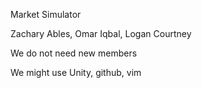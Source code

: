 Market Simulator

Zachary Ables, Omar Iqbal, Logan Courtney

We do not need new members

We might use Unity, github, vim
